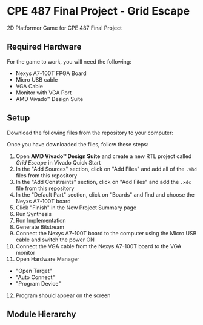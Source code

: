 # CPE 487 Final Project - Grid Escape
2D Platformer Game for CPE 487 Final Project

## Required Hardware
For the game to work, you will need the following:
- Nexys A7-100T FPGA Board
- Micro USB cable
- VGA Cable
- Monitor with VGA Port
- AMD Vivado™ Design Suite

## Setup
Download the following files from the repository to your computer:

Once you have downloaded the files, follow these steps:
1. Open **AMD Vivado™ Design Suite** and create a new RTL project called _Grid Escape_ in Vivado Quick Start
2. In the "Add Sources" section, click on "Add Files" and add all of the `.vhd` files from this repository
3. In the "Add Constraints" section, click on "Add Files" and add the `.xdc` file from this repository
4. In the "Default Part" section, click on "Boards" and find and choose the Neyxs A7-100T board
5. Click "Finish" in the New Project Summary page
6. Run Synthesis
7. Run Implementation
8. Generate Bitstream
9. Connect the Nexys A7-100T board to the computer using the Micro USB cable and switch the power ON
10. Connect the VGA cable from the Nexys A7-100T board to the VGA monitor
11. Open Hardware Manager
  - "Open Target"
  - "Auto Connect"
  - "Program Device"
12. Program should appear on the screen

## Module Hierarchy
